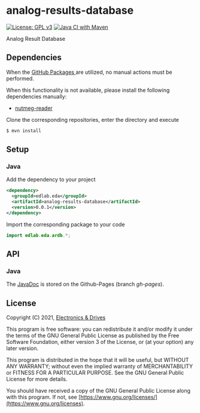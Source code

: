 # analog-results-database
[![License: GPL v3](https://img.shields.io/badge/License-GPLv3-blue.svg)](https://www.gnu.org/licenses/gpl-3.0) [![Java CI with Maven](https://github.com/electronics-and-drives/analog-results-database/actions/workflows/maven.yml/badge.svg)](https://github.com/electronics-and-drives/analog-results-database/actions/workflows/maven.yml)

Analog Result Database

## Dependencies

When the [GitHub Packages ](https://docs.github.com/en/packages/working-with-a-github-packages-registry/working-with-the-apache-maven-registry) 
are utilized, no manual actions must be performed.

When this functionality is not available, please
install the following dependencies manually:

- [nutmeg-reader](https://github.com/electronics-and-drives/nutmeg-reader) 

Clone the corresponding repositories, enter the directory and execute

```bash
$ mvn install
```
## Setup

### Java
Add the dependency to your project

```xml
<dependency>
  <groupId>edlab.eda</groupId>
  <artifactId>analog-results-database</artifactId>
  <version>0.0.1</version>
</dependency>
```

Import the corresponding package to your code
```java
import edlab.eda.ardb.*;
```

## API

### Java

The [JavaDoc](https://matthschw.github.io/analog-results-database/)
is stored on the Github-Pages (branch *gh-pages*).

## License

Copyright (C) 2021, [Electronics & Drives](https://www.electronics-and-drives.de/)

This program is free software: you can redistribute it and/or modify
it under the terms of the GNU General Public License as published by
the Free Software Foundation, either version 3 of the License, or
(at your option) any later version.

This program is distributed in the hope that it will be useful,
but WITHOUT ANY WARRANTY; without even the implied warranty of
MERCHANTABILITY or FITNESS FOR A PARTICULAR PURPOSE.  See the
GNU General Public License for more details.

You should have received a copy of the GNU General Public License
along with this program. If not, see 
[https://www.gnu.org/licenses/](https://www.gnu.org/licenses).

